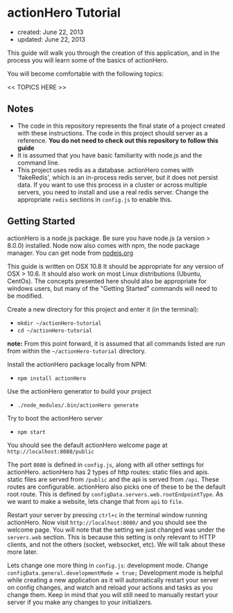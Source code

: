 # actionHero Tutorial
- created: June 22, 2013
- updated: June 22, 2013

This guide will walk you through the creation of this application, and in the process you will learn some of the basics of actionHero.

You will become comfortable with the following topics:

 << TOPICS HERE >>

## Notes

- The code in this repository represents the final state of a project created with these instructions.  The code in this project should server as a reference.  **You do not need to check out this repository to follow this guide**
- It is assumed that you have basic familiarity with node.js and the command line.
- This project uses redis as a database.  actionHero comes with 'fakeRedis', which is an in-process redis server, but it does not persist data.  If you want to use this process in a cluster or across multiple servers, you need to install and use a real redis server.  Change the appropriate `redis` sections in `config.js` to enable this.

## Getting Started

actionHero is a node.js package.  Be sure you have node.js (a version > 8.0.0) installed.  Node now also comes with npm, the node package manager.  You can get node from [nodejs.org](http://nodejs.org/)

This guide is written on OSX 10.8  It should be appropriate for any version of OSX > 10.6.  It should also work on most Linux distributions (Ubuntu, CentOs).  The concepts presented here should also be appropriate for windows users, but many of the "Getting Started" commands will need to be modified.  

Create a new directory for this project and enter it (in the terminal): 

- `mkdir ~/actionHero-tutorial`
- `cd ~/actionHero-tutorial`

**note:** From this point forward, it is assumed that all commands listed are run from within the `~/actionHero-tutorial` directory.

Install the actionHero package locally from NPM:

- `npm install actionHero`

Use the actionHero generator to build your project

- `./node_modules/.bin/actionHero generate`

Try to boot the actionHero server

- `npm start`

You should see the default actionHero welcome page at `http://localhost:8080/public`

The port `8080` is defined in `config.js`, along with all other settings for actionHero.  actionHero has 2 types of http routes: static files and apis.  static files are served from `/public` and the api is served from `/api`.  These routes are configurable.  actionHero also picks one of these to be the default root route.  This is defined by `configData.servers.web.rootEndpointType`.  As we want to make a website, lets change that from `api` to `file`.

Restart your server by pressing `ctrl+c` in the terminal window running actionHero.  Now visit `http://localhost:8080/` and you should see the welcome page.  You will note that the setting we just changed was under the `servers.web` section.  This is because this setting is only relevant to HTTP clients, and not the others (socket, websocket, etc).  We will talk about these more later.

Lets change one more thing in `config.js`: development mode.  Change `configData.general.developmentMode = true;`  Development mode is helpful while creating a new application as it will automatically restart your server on config changes, and watch and reload your actions and tasks as you change them.  Keep in mind that you will still need to manually restart your server if you make any changes to your initializers. 

